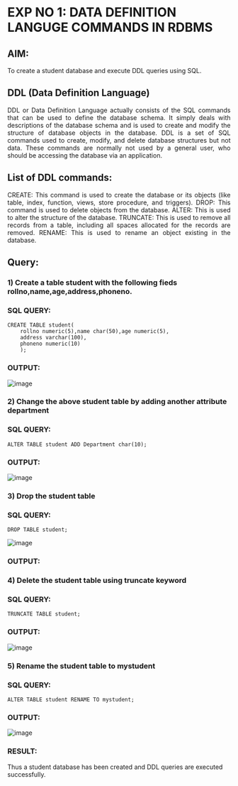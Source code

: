 # EXP NO 1: DATA DEFINITION LANGUGE COMMANDS IN RDBMS

## AIM:
To create a student database and execute DDL queries using SQL.


## DDL (Data Definition Language)
<div align="justify">
DDL or Data Definition Language actually consists of the SQL commands that can be used to define the database schema. It simply deals with descriptions of the database schema and is used to create and modify the structure of database objects in the database. DDL is a set of SQL commands used to create, modify, and delete database structures but not data. These commands are normally not used by a general user, who should be accessing the database via an application.
</div>
 
## List of DDL commands: 
<div align="justify">
CREATE: This command is used to create the database or its objects (like table, index, function, views, store procedure, and triggers).
DROP: This command is used to delete objects from the database.
ALTER: This is used to alter the structure of the database.
TRUNCATE: This is used to remove all records from a table, including all spaces allocated for the records are removed.
RENAME: This is used to rename an object existing in the database.
</div>

## Query:
### 1) Create a table student with the following fieds rollno,name,age,address,phoneno.
### SQL QUERY: 
```
CREATE TABLE student(
    rollno numeric(5),name char(50),age numeric(5),
    address varchar(100),
    phoneno numeric(10)
    );
```
### OUTPUT:
![image](https://github.com/lokesh-khanna/G2_DBMS/assets/119606216/544402cc-c984-41e7-ba98-24121788e359)

### 2) Change the above student table by adding another attribute department
### SQL QUERY: 
```
ALTER TABLE student ADD Department char(10);
```
### OUTPUT:
![image](https://github.com/lokesh-khanna/G2_DBMS/assets/119606216/7ed04220-8fbb-45bd-b857-8129d6d0701b)
### 3) Drop the student table
 ### SQL QUERY: 
```
DROP TABLE student;
```
![image](https://github.com/lokesh-khanna/G2_DBMS/assets/119606216/5bf3a6b2-5833-4a67-be00-3a05f710dc35)
### OUTPUT:
### 4) Delete the student table using truncate keyword
### SQL QUERY: 
```
TRUNCATE TABLE student;
```
### OUTPUT:
![image](https://github.com/lokesh-khanna/G2_DBMS/assets/119606216/60ebf97a-b3e8-4cbe-8b26-baa68bf0a335)
### 5) Rename the student table to mystudent
### SQL QUERY: 
```
ALTER TABLE student RENAME TO mystudent;
```
### OUTPUT:
![image](https://github.com/lokesh-khanna/G2_DBMS/assets/119606216/e04fc8a9-2510-4a6f-a6b8-a12375552dca)
### RESULT:
Thus a student database has been created and DDL queries are executed successfully.
